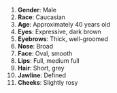 1. **Gender**: Male
2. **Race**: Caucasian
3. **Age**: Approximately 40 years old
4. **Eyes**: Expressive, dark brown
5. **Eyebrows**: Thick, well-groomed
6. **Nose**: Broad
7. **Face**: Oval, smooth
8. **Lips**: Full, medium full
9. **Hair**: Short, grey
10. **Jawline**: Defined
11. **Cheeks**: Slightly rosy
